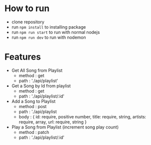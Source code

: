 # How to run

- clone repository
- run `npm install` to installing package
- run `npm run start` to run with normal nodejs
- run `npm run dev` to run with nodemon

# Features

- Get All Song from Playlist
    - method : get
    - path : './api/playlist'
- Get a Song by Id from playlist
    - method : get
    - path : './api/playlist/:id'
- Add a Song to Playlist
    - method : post
    - path : './api/playlist
    - body : {
        id: require, positive number,
        title: require, string,
        artists: require, array,
        url: require, string
    }
- Play a Song from Playlist (increment song play count)
    - method : patch
    - path : './api/playlist/:id'